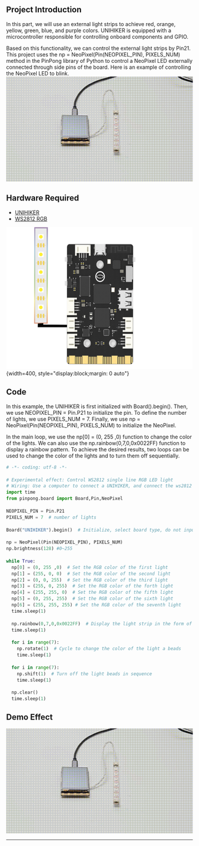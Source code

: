 ## **Project Introduction**
In this part, we will use an external light strips to achieve red, orange, yellow, green, blue, and purple colors.
UNIHIKER is equipped with a microcontroller responsible for controlling onboard components and GPIO.   

Based on this functionality, we can control the external light strips by Pin21. This project uses the np = NeoPixel(Pin(NEOPIXEL_PIN), PIXELS_NUM) method in the PinPong library of Python to control a NeoPixel LED externally connected through side pins of the board.
Here is an example of controlling the NeoPixel LED to blink.
![2-480P[00h00m00s-00h00m07s].gif](img/2_Colourful_Light_Strip/1721282022249-1ad244eb-5d0a-41f5-9850-052c6ae63bf6.gif)
## **Hardware Required**

- [UNIHIKER](https://www.dfrobot.com/product-2691.html)
- [WS2812 RGB](https://www.dfrobot.com.cn/goods-2629.html)

![位图.png](img/2_Colourful_Light_Strip/1720151071965-9ea00f50-9a4f-46b7-801e-1c4a6425cce5.png){width=400, style="display:block;margin: 0 auto"}
## **Code**
In this example, the UNIHIKER is first initialized with Board().begin(). Then, we use NEOPIXEL_PIN = Pin.P21 to initialize the pin. To define the number of lights, we use PIXELS_NUM = 7. Finally, we use np = NeoPixel(Pin(NEOPIXEL_PIN), PIXELS_NUM) to initialize the NeoPixel.   

In the main loop, we use the np[0] = (0, 255 ,0) function to change the color of the lights. We can also use the np.rainbow(0,7,0,0x0022FF) function to display a rainbow pattern. To achieve the desired results, two loops can be used to change the color of the lights and to turn them off sequentially.
```python
# -*- coding: utf-8 -*-

# Experimental effect: Control WS2812 single line RGB LED light
# Wiring: Use a computer to connect a UNIHIKER, and connect the ws2812 light to the p21 port
import time
from pinpong.board import Board,Pin,NeoPixel

NEOPIXEL_PIN = Pin.P21
PIXELS_NUM = 7  # number of lights

Board("UNIHIKER").begin()  # Initialize, select board type, do not input board type for automatic recognition

np = NeoPixel(Pin(NEOPIXEL_PIN), PIXELS_NUM)
np.brightness(128) #0~255

while True:
  np[0] = (0, 255 ,0)  # Set the RGB color of the first light
  np[1] = (255, 0, 0)  # Set the RGB color of the second light
  np[2] = (0, 0, 255)  # Set the RGB color of the third light
  np[3] = (255, 0, 255)  # Set the RGB color of the forth light
  np[4] = (255, 255, 0)  # Set the RGB color of the fifth light
  np[5] = (0, 255, 255)  # Set the RGB color of the sixth light
  np[6] = (255, 255, 255) # Set the RGB color of the seventh light
  time.sleep(1)

  np.rainbow(0,7,0,0x0022FF)  # Display the light strip in the form of a rainbow
  time.sleep(1)

  for i in range(7):
    np.rotate(1)  # Cycle to change the color of the light a beads
    time.sleep(1)

  for i in range(7):
    np.shift(1)  # Turn off the light beads in sequence
    time.sleep(1)

  np.clear()
  time.sleep(1)
```
## **Demo Effect**
![2-480P[00h00m00s-00h00m07s].gif](img/2_Colourful_Light_Strip/1721282070837-c76388ff-0d8b-4a56-982b-593a09caea0b.gif)


---
